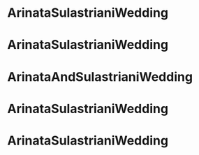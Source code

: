 # ArinataSulastrianiWedding
# ArinataSulastrianiWedding
# ArinataAndSulastrianiWedding
# ArinataSulastrianiWedding
# ArinataSulastrianiWedding
